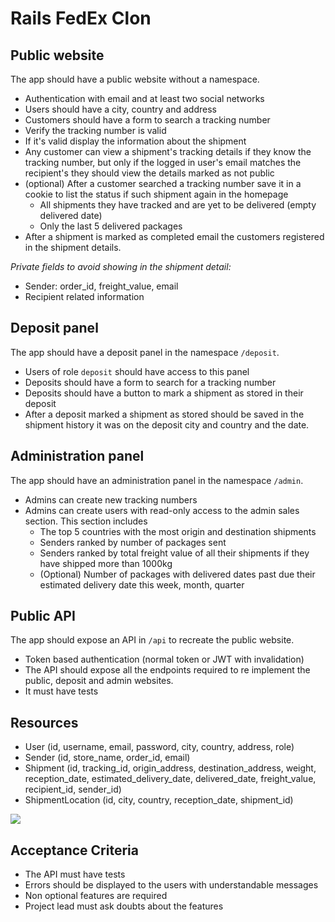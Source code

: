 # Rails FedEx Clon

## Public website

The app should have a public website without a namespace.

- Authentication with email and at least two social networks
- Users should have a city, country and address
- Customers should have a form to search a tracking number
- Verify the tracking number is valid
- If it's valid display the information about the shipment
- Any customer can view a shipment's tracking details if they know the tracking number, but only if the logged in user's email matches the recipient's they should view the details marked as not public
- (optional) After a customer searched a tracking number save it in a cookie to list the status if such shipment again in the homepage
  - All shipments they have tracked and are yet to be delivered (empty delivered date)
  - Only the last 5 delivered packages
- After a shipment is marked as completed email the customers registered in the shipment details.

_Private fields to avoid showing in the shipment detail:_
- Sender: order_id, freight_value, email
- Recipient related information

## Deposit panel

The app should have a deposit panel in the namespace `/deposit`.

- Users of role `deposit` should have access to this panel
- Deposits should have a form to search for a tracking number
- Deposits should have a button to mark a shipment as stored in their deposit
- After a deposit marked a shipment as stored should be saved in the shipment history it was on the deposit city and country and the date.

## Administration panel

The app should have an administration panel in the namespace `/admin`.

- Admins can create new tracking numbers
- Admins can create users with read-only access to the admin sales section. This section includes
  - The top 5 countries with the most origin and destination shipments
  - Senders ranked by number of packages sent
  - Senders ranked by total freight value of all their shipments if they have shipped more than 1000kg
  - (Optional) Number of packages with delivered dates past due their estimated delivery date this week, month, quarter

## Public API

The app should expose an API in `/api` to recreate the public website.

- Token based authentication (normal token or JWT with invalidation)
- The API should expose all the endpoints required to re implement the public, deposit and admin websites.
- It must have tests

## Resources

- User (id, username, email, password, city, country, address, role)
- Sender (id, store_name, order_id, email)
- Shipment (id, tracking_id, origin_address, destination_address, weight, reception_date, estimated_delivery_date, delivered_date, freight_value, recipient_id, sender_id)
- ShipmentLocation (id, city, country, reception_date, shipment_id)

![](https://d2ddoduugvun08.cloudfront.net/items/2J1j2B360l2a0t2h3P28/Image%202019-04-29%20at%2010.15.02%20AM.png?X-CloudApp-Visitor-Id=3093938&v=0736014f)

## Acceptance Criteria

- The API must have tests
- Errors should be displayed to the users with understandable messages
- Non optional features are required
- Project lead must ask doubts about the features
